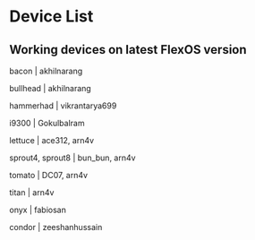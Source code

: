 # Device List #

## Working devices on latest FlexOS version ##

bacon | akhilnarang

bullhead | akhilnarang

hammerhad | vikrantarya699

i9300 | Gokulbalram

lettuce | ace312, arn4v

sprout4, sprout8 | bun_bun, arn4v

tomato | DC07, arn4v

titan | arn4v

onyx | fabiosan

condor | zeeshanhussain

